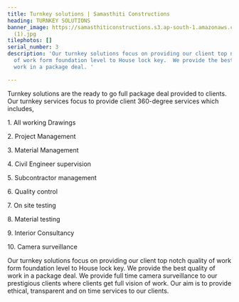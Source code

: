 ```yaml
---
title: Turnkey solutions | Samasthiti Constructions
heading: TURNKEY SOLUTIONS
banner_image: https://samasthiticonstructions.s3.ap-south-1.amazonaws.com/uploads/what-does-turnkey-mean
  (1).jpg
tilephotos: []
serial_number: 3
description: 'Our turnkey solutions focus on providing our client top notch quality
  of work form foundation level to House lock key.  We provide the best quality of
  work in a package deal. '

---
```

Turnkey solutions are the ready to go full package deal provided to clients. Our turnkey services focus to provide client 360-degree services which includes,

1\. All working Drawings

2\. Project Management

3\. Material Management

4\. Civil Engineer supervision

5\. Subcontractor management

6\. Quality control

7\. On site testing

8\. Material testing

9\. Interior Consultancy

10\. Camera surveillance

Our turnkey solutions focus on providing our client top notch quality of work form foundation level to House lock key. We provide the best quality of work in a package deal. We provide full time camera surveillance to our prestigious clients where clients get full vision of work. Our aim is to provide ethical, transparent and on time services to our clients.